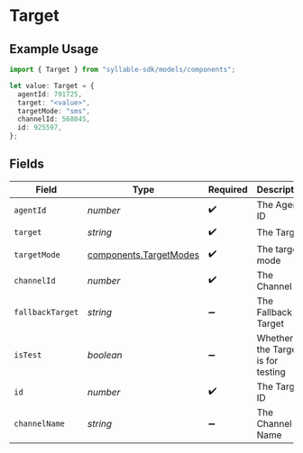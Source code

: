 # Target

## Example Usage

```typescript
import { Target } from "syllable-sdk/models/components";

let value: Target = {
  agentId: 791725,
  target: "<value>",
  targetMode: "sms",
  channelId: 568045,
  id: 925597,
};
```

## Fields

| Field                                                            | Type                                                             | Required                                                         | Description                                                      |
| ---------------------------------------------------------------- | ---------------------------------------------------------------- | ---------------------------------------------------------------- | ---------------------------------------------------------------- |
| `agentId`                                                        | *number*                                                         | :heavy_check_mark:                                               | The Agent ID                                                     |
| `target`                                                         | *string*                                                         | :heavy_check_mark:                                               | The Target                                                       |
| `targetMode`                                                     | [components.TargetModes](../../models/components/targetmodes.md) | :heavy_check_mark:                                               | The target mode                                                  |
| `channelId`                                                      | *number*                                                         | :heavy_check_mark:                                               | The Channel ID                                                   |
| `fallbackTarget`                                                 | *string*                                                         | :heavy_minus_sign:                                               | The Fallback Target                                              |
| `isTest`                                                         | *boolean*                                                        | :heavy_minus_sign:                                               | Whether the Target is for testing                                |
| `id`                                                             | *number*                                                         | :heavy_check_mark:                                               | The Target ID                                                    |
| `channelName`                                                    | *string*                                                         | :heavy_minus_sign:                                               | The Channel Name                                                 |